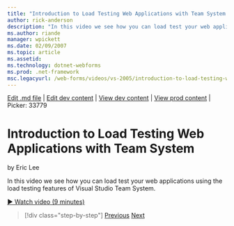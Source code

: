 ```yaml
---
title: "Introduction to Load Testing Web Applications with Team System | Microsoft Docs"
author: rick-anderson
description: "In this video we see how you can load test your web applications using the load testing features of Visual Studio Team System."
ms.author: riande
manager: wpickett
ms.date: 02/09/2007
ms.topic: article
ms.assetid: 
ms.technology: dotnet-webforms
ms.prod: .net-framework
msc.legacyurl: /web-forms/videos/vs-2005/introduction-to-load-testing-web-applications-with-team-system
---
```

[Edit .md file](C:\Projects\msc\dev\Msc.Www\Web.ASP\App_Data\github\web-forms\videos\vs-2005\introduction-to-load-testing-web-applications-with-team-system.md) | [Edit dev content](http://www.aspdev.net/umbraco#/content/content/edit/26822) | [View dev content](http://docs.aspdev.net/tutorials/web-forms/videos/vs-2005/introduction-to-load-testing-web-applications-with-team-system.html) | [View prod content](http://www.asp.net/web-forms/videos/vs-2005/introduction-to-load-testing-web-applications-with-team-system) | Picker: 33779

Introduction to Load Testing Web Applications with Team System
====================
by Eric Lee

In this video we see how you can load test your web applications using the load testing features of Visual Studio Team System.

[&#9654; Watch video (9 minutes)](https://channel9.msdn.com/Blogs/ASP-NET-Site-Videos/introduction-to-load-testing-web-applications-with-team-system)

>[!div class="step-by-step"] [Previous](introduction-to-testing-web-applications-with-team-system.md) [Next](introduction-to-manual-testing-with-team-system.md)